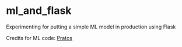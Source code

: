 # ml_and_flask
Experimenting for putting a simple ML model in production using Flask

Credits for ML code: [Pratos](https://github.com/pratos/flask_api/blob/master/flask_api/utils.py)
